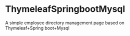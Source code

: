 # ThymeleafSpringbootMysql
A simple employee directory management page based on Thymeleaf+Spring boot+Mysql
